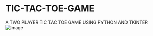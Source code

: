 # TIC-TAC-TOE-GAME
A TWO PLAYER TIC TAC TOE GAME USING PYTHON AND TKINTER
![image](https://user-images.githubusercontent.com/88609033/144546446-9b1470ed-f110-4ad4-9d14-8200832391b3.png)
